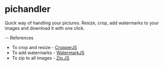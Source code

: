 # pichandler
Quick way of handling your pictures. Resize, crop, add watermarks to your images and download it with one click.

-- References

- To crop and resize - [CropperJS](https://fengyuanchen.github.io/cropperjs)
- To add watermarks - [WatermarkJS](https://github.com/brianium/watermarkjs)
- To zip to all images - [Zip.JS](https://github.com/gildas-lormeau/zip.js)
